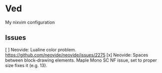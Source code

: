 # Ved
My nixvim configuration

## Issues
[ ] Neovide: Lualine color problem. https://github.com/neovide/neovide/issues/2275
[x] Neovide: Spaces between block-drawing elements. Maple Mono SC NF issue, set to proper size fixes it (e.g. 13).